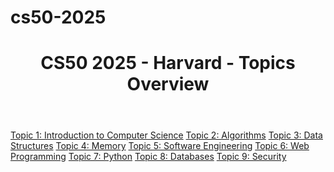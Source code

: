 # cs50-2025
<!DOCTYPE html>
<html lang="en">
<head>
    <meta charset="UTF-8">
    <meta name="viewport" content="width=device-width, initial-scale=1.0">
    <title>CS50 2025 - Harvard - Topics Summary</title>
</head>
<body>

<header>
    <h1>CS50 2025 - Harvard - Topics Overview</h1>
</header>

<main>
    <a href="#topic1">Topic 1: Introduction to Computer Science</a>
    <a href="#topic2">Topic 2: Algorithms</a>
    <a href="#topic3">Topic 3: Data Structures</a>
    <a href="#topic4">Topic 4: Memory</a>
    <a href="#topic5">Topic 5: Software Engineering</a>
    <a href="#topic6">Topic 6: Web Programming</a>
    <a href="#topic7">Topic 7: Python</a>
    <a href="#topic8">Topic 8: Databases</a>
    <a href="#topic9">Topic 9: Security</a>
</main>
